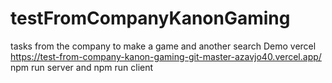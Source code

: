 # testFromCompanyKanonGaming
tasks from the company to make a game and another search
Demo vercel https://test-from-company-kanon-gaming-git-master-azavjo40.vercel.app/
npm run server and npm run client 
